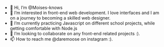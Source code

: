 - 👋 Hi, I’m @Moises-knows
- 👀 I’m interested in front-end web development. I love interfaces and I am on a journey to becoming a skilled web designer.
- 🌱 I’m currently practicing Javascript on different school projects, while getting comfortable with Node.js
- 💞️ I’m looking to collaborate on any front-end related projects :).
- 📫 How to reach me @daremoose on instagram :).

<!---
Moises-knows/Moises-knows is a ✨ special ✨ repository because its `README.md` (this file) appears on your GitHub profile.
You can click the Preview link to take a look at your changes.
--->
